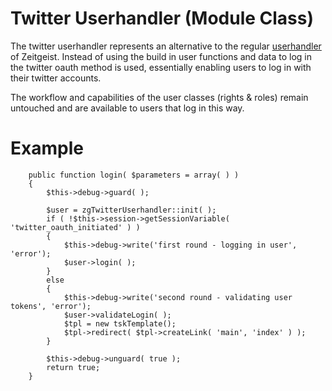 # Twitter Userhandler (Module Class) #

The twitter userhandler represents an alternative to the regular [userhandler](ClassUserhandler.md) of Zeitgeist. Instead of using the build in user functions and data to log in the twitter oauth method is used, essentially enabling users to log in with their twitter accounts.

The workflow and capabilities of the user classes (rights & roles) remain untouched and are available to users that log in this way.

# Example #

```
	public function login( $parameters = array( ) )
	{
		$this->debug->guard( );

		$user = zgTwitterUserhandler::init( );
		if ( !$this->session->getSessionVariable( 'twitter_oauth_initiated' ) )
		{
			$this->debug->write('first round - logging in user', 'error');
			$user->login( );
		}
		else
		{
			$this->debug->write('second round - validating user tokens', 'error');
			$user->validateLogin( );
			$tpl = new tskTemplate();
			$tpl->redirect( $tpl->createLink( 'main', 'index' ) );
		}

		$this->debug->unguard( true );
		return true;
	}
```